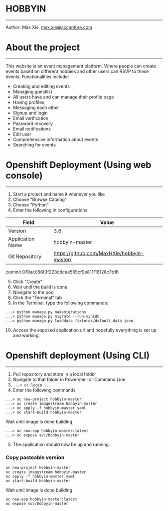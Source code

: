 # HOBBYIN
---------------
Author: Max Xie, max.xie@accenture.com

# About the project
---------------
This website is an event management platform. Where people can create events based on different hobbies and other users can RSVP to these events. Functionalities include:
* Creating and editing events
* Managing guestlist
* All users have and can manage their profile page
* Having profiles
* Messaging each other
* Signup and login
* Email verification
* Password recovery
* Email notifications
* Edit user
* Comprehensive information about events
* Searching for events

# Openshift Deployment (Using web console)
---------------
1. Start a project and name it whatever you like
2. Choose "Browse Catalog"
3. Choose "Python"
4. Enter the following in configurations:

| Field  | Value |
| ------------- | ------------- |
| Version  | 3.6  |
| Application Name  | hobbyin-master  |
| Git Repository  | https://github.com/MaxHXie/hobbyin-master/  |

commit 070ac056f3f223ddcee565cf9e811f16128c7b16

5. Click "Create"
6. Wait until the build is done
7. Navigate to the pod
8. Click the "Terminal" tab
9. In the Terminal, type the following commands:

```
...> python manage.py makemigrations
...> python manage.py migrate --run-syncdb
...> python manage.py loaddata fixtures/default_data.json
```

10. Access the exposed application url and hopefully everything is set up and working.

# Openshift deployment (Using CLI)
---------------
1. Pull repository and store in a local folder
2. Navigate to that folder in Powershell or Command Line
3. `...> oc login ...`
4. Enter the following commands
```
...> oc new-project hobbyin-master
...> oc create imagestream hobbyin-master
...> oc apply -f hobbyin-master.yaml
...> oc start-build hobbyin-master
```
Wait until image is done building
```
...> oc new-app hobbyin-master:latest
...> oc expose svc/hobbyin-master
```
5. The application should now be up and running.

### Copy pasteable version

```
oc new-project hobbyin-master
oc create imagestream hobbyin-master
oc apply -f hobbyin-master.yaml
oc start-build hobbyin-master
```
Wait until image is done building
```
oc new-app hobbyin-master:latest
oc expose svc/hobbyin-master
```
